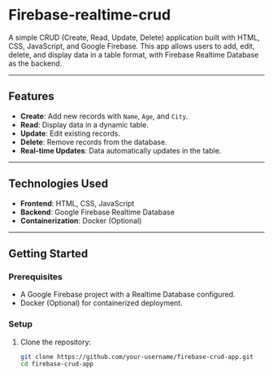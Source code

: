 # Firebase-realtime-crud


A simple CRUD (Create, Read, Update, Delete) application built with HTML, CSS, JavaScript, and Google Firebase. This app allows users to add, edit, delete, and display data in a table format, with Firebase Realtime Database as the backend.

---

## Features

- **Create**: Add new records with `Name`, `Age`, and `City`.
- **Read**: Display data in a dynamic table.
- **Update**: Edit existing records.
- **Delete**: Remove records from the database.
- **Real-time Updates**: Data automatically updates in the table.

---

## Technologies Used

- **Frontend**: HTML, CSS, JavaScript
- **Backend**: Google Firebase Realtime Database
- **Containerization**: Docker (Optional)

---

## Getting Started

### Prerequisites

- A Google Firebase project with a Realtime Database configured.
- Docker (Optional) for containerized deployment.

### Setup

1. Clone the repository:
   ```bash
   git clone https://github.com/your-username/firebase-crud-app.git
   cd firebase-crud-app
